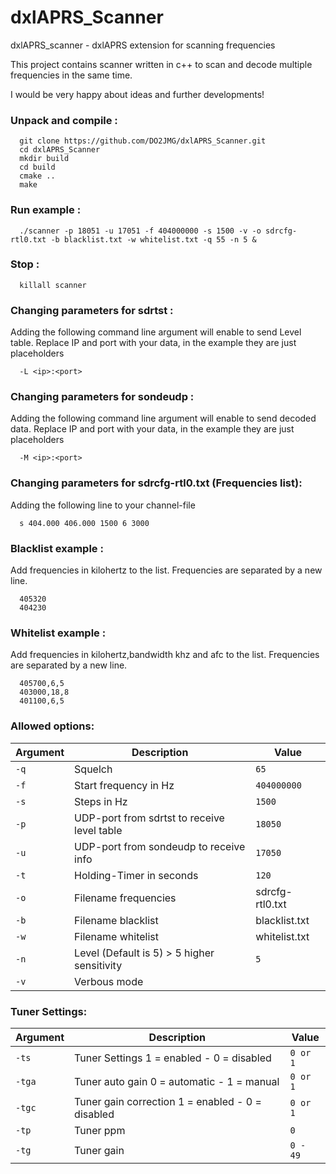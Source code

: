 # dxlAPRS_Scanner
dxlAPRS_scanner - dxlAPRS extension for scanning frequencies

This project contains scanner written in c++ to scan and decode multiple frequencies in the same time.

I would be very happy about ideas and further developments!

### Unpack and compile :

```
  git clone https://github.com/DO2JMG/dxlAPRS_Scanner.git
  cd dxlAPRS_Scanner
  mkdir build
  cd build
  cmake ..
  make
```

### Run example :

```
  ./scanner -p 18051 -u 17051 -f 404000000 -s 1500 -v -o sdrcfg-rtl0.txt -b blacklist.txt -w whitelist.txt -q 55 -n 5 &
```

### Stop :

```
  killall scanner
```

### Changing parameters for sdrtst :

Adding the following command line argument will enable to send Level table. Replace IP and port with your data, in the example they are just placeholders

```
  -L <ip>:<port>
```

### Changing parameters for sondeudp :

Adding the following command line argument will enable to send decoded data. Replace IP and port with your data, in the example they are just placeholders

```
  -M <ip>:<port>
```

### Changing parameters for sdrcfg-rtl0.txt (Frequencies list):

Adding the following line to your channel-file

```
  s 404.000 406.000 1500 6 3000
```

### Blacklist example :

Add frequencies in kilohertz to the list. Frequencies are separated by a new line.

```
  405320
  404230
```

### Whitelist example :

Add frequencies in kilohertz,bandwidth khz and afc to the list. Frequencies are separated by a new line.

```
  405700,6,5
  403000,18,8
  401100,6,5
```

### Allowed options:

Argument|Description|Value
-|-|-
`-q`|Squelch|`65`
`-f`|Start frequency in Hz|`404000000`
`-s`|Steps in Hz|`1500`
`-p`|UDP-port from sdrtst to receive level table|`18050`
`-u`|UDP-port from sondeudp to receive info|`17050`
`-t`|Holding-Timer in seconds|`120`
`-o`|Filename frequencies|sdrcfg-rtl0.txt
`-b`|Filename blacklist|blacklist.txt
`-w`|Filename whitelist|whitelist.txt
`-n`|Level (Default is 5) > 5 higher sensitivity|`5`
`-v`|Verbous mode|

### Tuner Settings:

Argument|Description|Value
-|-|-
`-ts`|Tuner Settings 1 = enabled - 0 = disabled|`0 or 1`
`-tga`|Tuner auto gain 0 = automatic - 1 = manual |`0 or 1`
`-tgc`|Tuner gain correction 1 = enabled - 0 = disabled|`0 or 1`
`-tp`|Tuner ppm|`0`
`-tg`|Tuner gain|`0 - 49`
